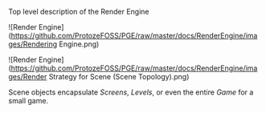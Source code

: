 Top level description of the Render Engine

![Render Engine](https://github.com/ProtozeFOSS/PGE/raw/master/docs/RenderEngine/images/Rendering Engine.png)

![Render Engine](https://github.com/ProtozeFOSS/PGE/raw/master/docs/RenderEngine/images/Render Strategy for Scene (Scene Topology).png)

Scene objects encapsulate *Screens*, *Levels*, or even the entire *Game* for a small game.

